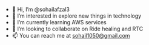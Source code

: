 - 👋 Hi, I’m @sohailafzal3
- 👀 I’m interested in explore new things in technology
- 🌱 I’m currently learning AWS services
- 💞️ I’m looking to collaborate on Ride healing and RTC
- 📫 You can reach me at sohail1050@gmail.com

<!---
sohailafzal3/sohailafzal3 is a ✨ special ✨ repository because its `README.md` (this file) appears on your GitHub profile.
You can click the Preview link to take a look at your changes.
--->
